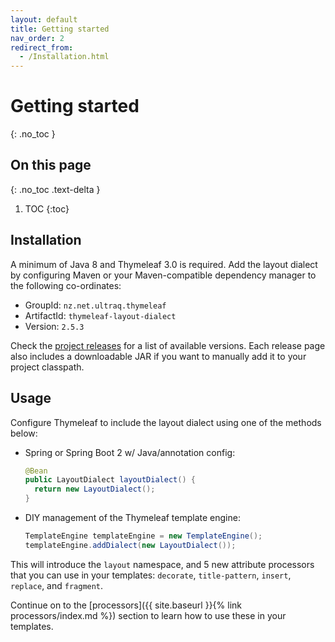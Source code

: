 ```yaml
---
layout: default
title: Getting started
nav_order: 2
redirect_from:
  - /Installation.html
---
```


Getting started
===============
{: .no_toc }


On this page
------------
{: .no_toc .text-delta }

1. TOC
{:toc}


Installation
------------

A minimum of Java 8 and Thymeleaf 3.0 is required.  Add the layout dialect by
configuring Maven or your Maven-compatible dependency manager to the following
co-ordinates:

 - GroupId: `nz.net.ultraq.thymeleaf`
 - ArtifactId: `thymeleaf-layout-dialect`
 - Version: `2.5.3`

Check the [project releases](https://github.com/ultraq/thymeleaf-layout-dialect/releases)
for a list of available versions.  Each release page also includes a
downloadable JAR if you want to manually add it to your project classpath.


Usage
-----

Configure Thymeleaf to include the layout dialect using one of the methods below:

 - Spring or Spring Boot 2 w/ Java/annotation config:
   ```java
   @Bean
   public LayoutDialect layoutDialect() {
     return new LayoutDialect();
   }
   ```

 - DIY management of the Thymeleaf template engine:
   ```java
   TemplateEngine templateEngine = new TemplateEngine();
   templateEngine.addDialect(new LayoutDialect());
   ```

This will introduce the `layout` namespace, and 5 new attribute processors that
you can use in your templates: `decorate`, `title-pattern`, `insert`, `replace`,
and `fragment`.

Continue on to the [processors]({{ site.baseurl }}{% link processors/index.md %})
section to learn how to use these in your templates.
